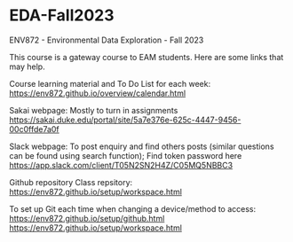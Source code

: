 # EDA-Fall2023
ENV872 - Environmental Data Exploration - Fall 2023

This course is a gateway course to EAM students. Here are some links that may help. 

Course learning material and To Do List for each week: https://env872.github.io/overview/calendar.html

Sakai webpage:
Mostly to turn in assignments
https://sakai.duke.edu/portal/site/5a7e376e-625c-4447-9456-00c0ffde7a0f

Slack webpage:
To post enquiry and find others posts (similar questions can be found using search function); Find token password here
https://app.slack.com/client/T05N2SN2H4Z/C05MQ5NBBC3

Github repository
Class repsitory: https://env872.github.io/setup/workspace.html

To set up Git each time when changing a device/method to access: 
https://env872.github.io/setup/github.html
https://env872.github.io/setup/workspace.html
